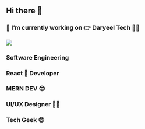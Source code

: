 ## Hi there 👋

### 🔭 I’m currently working on  👉  Daryeel Tech 👩‍💻

![](https://komarev.com/ghpvc/?username=saedMuhamed&color=#00000&style=for-the-badge)

### Software Engineering 

###  React 🥶 Developer 
###  MERN DEV 😎 
###  UI/UX Designer 🧔🧔 
###  Tech Geek 😄 

<!--
**saedMuhamed/saedMuhamed** is a ✨ _special_ ✨ repository because its `README.md` (this file) appears on your GitHub profile.

Here are some ideas to get you started:

- 
- 🌱 I’m currently learning ...
- 👯 I’m looking to collaborate on ...
- 🤔 I’m looking for help with ...
- 💬 Ask me about ...
- 📫 How to reach me: ...
- 😄 Pronouns: ...
- ⚡ Fun fact: ...
-->
<!-- [![Stats](https://github-readme-stats.vercel.app/api?username=saedMuhamed)](https://github.com/saedMuhamed/github-readme-stats) -->


